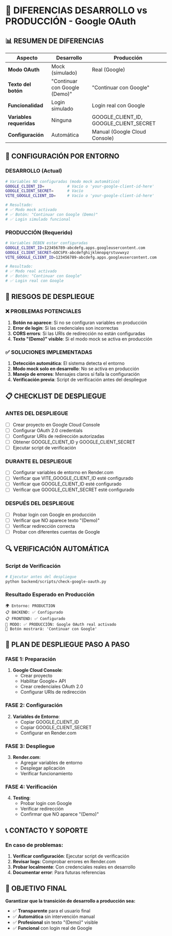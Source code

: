 # 🔄 DIFERENCIAS DESARROLLO vs PRODUCCIÓN - Google OAuth

## 📊 **RESUMEN DE DIFERENCIAS**

| Aspecto | Desarrollo | Producción |
|---------|------------|------------|
| **Modo OAuth** | Mock (simulado) | Real (Google) |
| **Texto del botón** | "Continuar con Google (Demo)" | "Continuar con Google" |
| **Funcionalidad** | Login simulado | Login real con Google |
| **Variables requeridas** | Ninguna | GOOGLE_CLIENT_ID, GOOGLE_CLIENT_SECRET |
| **Configuración** | Automática | Manual (Google Cloud Console) |

## 🔧 **CONFIGURACIÓN POR ENTORNO**

### **DESARROLLO (Actual)**
```bash
# Variables NO configuradas (modo mock automático)
GOOGLE_CLIENT_ID=          # Vacío o 'your-google-client-id-here'
GOOGLE_CLIENT_SECRET=      # Vacío
VITE_GOOGLE_CLIENT_ID=     # Vacío o 'your-google-client-id-here'

# Resultado:
# ✅ Modo mock activado
# ✅ Botón: "Continuar con Google (Demo)"
# ✅ Login simulado funcional
```

### **PRODUCCIÓN (Requerido)**
```bash
# Variables DEBEN estar configuradas
GOOGLE_CLIENT_ID=123456789-abcdefg.apps.googleusercontent.com
GOOGLE_CLIENT_SECRET=GOCSPX-abcdefghijklmnopqrstuvwxyz
VITE_GOOGLE_CLIENT_ID=123456789-abcdefg.apps.googleusercontent.com

# Resultado:
# ✅ Modo real activado
# ✅ Botón: "Continuar con Google"
# ✅ Login real con Google
```

## 🚨 **RIESGOS DE DESPLIEGUE**

### **❌ PROBLEMAS POTENCIALES**
1. **Botón no aparece**: Si no se configuran variables en producción
2. **Error de login**: Si las credenciales son incorrectas
3. **CORS errors**: Si las URIs de redirección no están configuradas
4. **Texto "(Demo)" visible**: Si el modo mock se activa en producción

### **✅ SOLUCIONES IMPLEMENTADAS**
1. **Detección automática**: El sistema detecta el entorno
2. **Modo mock solo en desarrollo**: No se activa en producción
3. **Manejo de errores**: Mensajes claros si falla la configuración
4. **Verificación previa**: Script de verificación antes del despliegue

## 📋 **CHECKLIST DE DESPLIEGUE**

### **ANTES DEL DESPLIEGUE**
- [ ] Crear proyecto en Google Cloud Console
- [ ] Configurar OAuth 2.0 credentials
- [ ] Configurar URIs de redirección autorizadas
- [ ] Obtener GOOGLE_CLIENT_ID y GOOGLE_CLIENT_SECRET
- [ ] Ejecutar script de verificación

### **DURANTE EL DESPLIEGUE**
- [ ] Configurar variables de entorno en Render.com
- [ ] Verificar que VITE_GOOGLE_CLIENT_ID esté configurado
- [ ] Verificar que GOOGLE_CLIENT_ID esté configurado
- [ ] Verificar que GOOGLE_CLIENT_SECRET esté configurado

### **DESPUÉS DEL DESPLIEGUE**
- [ ] Probar login con Google en producción
- [ ] Verificar que NO aparece texto "(Demo)"
- [ ] Verificar redirección correcta
- [ ] Probar con diferentes cuentas de Google

## 🔍 **VERIFICACIÓN AUTOMÁTICA**

### **Script de Verificación**
```bash
# Ejecutar antes del despliegue
python backend/scripts/check-google-oauth.py
```

### **Resultado Esperado en Producción**
```
🌍 Entorno: PRODUCTION
📋 BACKEND: ✅ Configurado
📋 FRONTEND: ✅ Configurado
🎯 MODO: ✅ PRODUCCIÓN: Google OAuth real activado
📝 Botón mostrará: 'Continuar con Google'
```

## 🚀 **PLAN DE DESPLIEGUE PASO A PASO**

### **FASE 1: Preparación**
1. **Google Cloud Console**:
   - Crear proyecto
   - Habilitar Google+ API
   - Crear credenciales OAuth 2.0
   - Configurar URIs de redirección

### **FASE 2: Configuración**
2. **Variables de Entorno**:
   - Copiar GOOGLE_CLIENT_ID
   - Copiar GOOGLE_CLIENT_SECRET
   - Configurar en Render.com

### **FASE 3: Despliegue**
3. **Render.com**:
   - Agregar variables de entorno
   - Desplegar aplicación
   - Verificar funcionamiento

### **FASE 4: Verificación**
4. **Testing**:
   - Probar login con Google
   - Verificar redirección
   - Confirmar que NO aparece "(Demo)"

## 📞 **CONTACTO Y SOPORTE**

### **En caso de problemas**:
1. **Verificar configuración**: Ejecutar script de verificación
2. **Revisar logs**: Comprobar errores en Render.com
3. **Probar localmente**: Con credenciales reales en desarrollo
4. **Documentar error**: Para futuras referencias

## 🎯 **OBJETIVO FINAL**

**Garantizar que la transición de desarrollo a producción sea:**
- ✅ **Transparente** para el usuario final
- ✅ **Automática** sin intervención manual
- ✅ **Profesional** sin texto "(Demo)" visible
- ✅ **Funcional** con login real de Google
